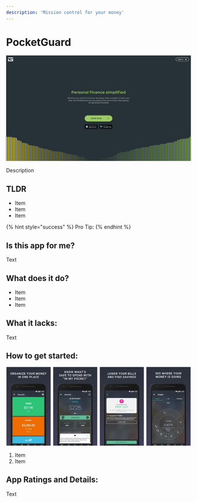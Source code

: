 ```yaml
---
description: 'Mission control for your money'
---
```


# PocketGuard

![PocketGuard Website](images/pocketguard-web.png)

Description

## TLDR

* Item
* Item
* Item

{% hint style="success" %}
Pro Tip:
{% endhint %}

## Is this app for me?

Text


## What does it do?

* Item
* Item
* Item

## What it lacks:

Text

## How to get started:

![PocketGuard App](images/pocketguard-app.png)

1. Item
2. Item

## App Ratings and Details:

Text
